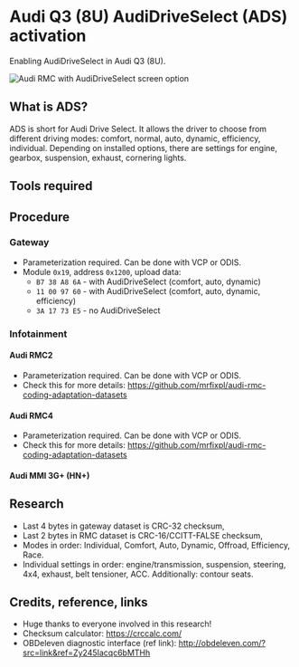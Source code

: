 # Audi Q3 (8U) AudiDriveSelect (ADS) activation
Enabling AudiDriveSelect in Audi Q3 (8U).

![Audi RMC with AudiDriveSelect screen option](https://github.com/mrfixpl/Audi-q3-8u-ADS/blob/main/images/RMC-AudiDriveSelect.jpg?raw=true)

## What is ADS?
ADS is short for Audi Drive Select. It allows the driver to choose from different driving modes: comfort, normal, auto, dynamic, efficiency, individual. Depending on installed options, there are settings for engine, gearbox, suspension, exhaust, cornering lights.

## Tools required

## Procedure
### Gateway
* Parameterization required. Can be done with VCP or ODIS.
* Module `0x19`, address `0x1200`, upload data:
  * `B7 38 A8 6A` - with AudiDriveSelect (comfort, auto, dynamic)
  * `11 00 97 60` - with AudiDriveSelect (comfort, auto, dynamic, efficiency)
  * `3A 17 73 E5` - no AudiDriveSelect

### Infotainment
#### Audi RMC2
* Parameterization required. Can be done with VCP or ODIS.
* Check this for more details: https://github.com/mrfixpl/audi-rmc-coding-adaptation-datasets

#### Audi RMC4
* Parameterization required. Can be done with VCP or ODIS.
* Check this for more details: https://github.com/mrfixpl/audi-rmc-coding-adaptation-datasets

#### Audi MMI 3G+ (HN+)

## Research
* Last 4 bytes in gateway dataset is CRC-32 checksum,
* Last 2 bytes in RMC dataset is CRC-16/CCITT-FALSE checksum,
* Modes in order: Individual, Comfort, Auto, Dynamic, Offroad, Efficiency, Race.
* Individual settings in order: engine/transmission, suspension, steering, 4x4, exhaust, belt tensioner, ACC. Additionally: contour seats.

## Credits, reference, links
* Huge thanks to everyone involved in this research!
* Checksum calculator: https://crccalc.com/
* OBDeleven diagnostic interface (ref link): http://obdeleven.com/?src=link&ref=Zy245Iacqc6bMTHh
